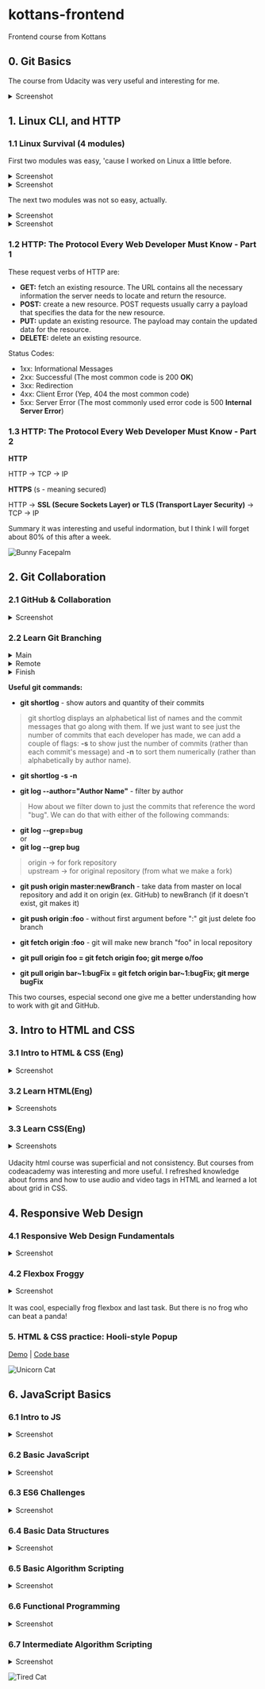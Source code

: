 # kottans-frontend
Frontend course from Kottans

## 0. Git Basics

The course from Udacity was very useful and interesting for me.
<details>
  <summary>Screenshot</summary>
  
  ![image of finished course on Udacity](images/Udacity-git-course.png)
  
</details>

## 1. Linux CLI, and HTTP
### 1.1 Linux Survival (4 modules)

First two modules was easy, 'cause I worked on Linux a little before.
<details>
    <summary>Screenshot</summary>
  
![Linux Susvival Quiz 1](task_linux_cli/quiz_1.png)

</details>
  
<details>
  <summary>Screenshot</summary>
  
![Linux Susvival Quiz 2](task_linux_cli/quiz_2.png)

</details>

The next two modules was not so easy, actually. 


<details>
    <summary>Screenshot</summary>
  
![Linux Susvival Quiz 3](task_linux_cli/quiz_3.png)

</details>
  
<details>
  <summary>Screenshot</summary>
  
![Linux Susvival Quiz 4](task_linux_cli/quiz_4.png)

</details>

### 1.2 HTTP: The Protocol Every Web Developer Must Know - Part 1

These request verbs of HTTP are:

* __GET:__ fetch an existing resource. The URL contains all the necessary information the server needs to locate and return the resource.
* __POST:__ create a new resource. POST requests usually carry a payload that specifies the data for the new resource.
* __PUT:__ update an existing resource. The payload may contain the updated data for the resource.
* __DELETE:__ delete an existing resource.

Status Codes:

* 1xx: Informational Messages
* 2xx: Successful (The most common code is 200 __OK__)
* 3xx: Redirection
* 4xx: Client Error (Yep, 404 the most common code)
* 5xx: Server Error (The most commonly used error code is 500 __Internal Server Error__)


### 1.3 HTTP: The Protocol Every Web Developer Must Know - Part 2

__HTTP__

HTTP -> TCP -> IP

__HTTPS__ (s - meaning secured)

HTTP -> __SSL (Secure Sockets Layer) or TLS (Transport Layer Security)__ -> TCP -> IP


Summary it was interesting and useful indormation, but I think I will forget about 80% of this after a week.
  
![Bunny Facepalm](images/Bunny-Facepalm.png)

## 2. Git Collaboration

### 2.1 GitHub & Collaboration

<details>
    <summary>Screenshot</summary>
  
![GitHub and Collaboration](task_git_collaboration/github_and_collaboration.png)

</details>

### 2.2 Learn Git Branching

<details>
    <summary>Main</summary>
  
![GitHub and Collaboration](task_git_collaboration/main.png)

</details>

<details>
    <summary>Remote</summary>
  
![GitHub and Collaboration](task_git_collaboration/remote.png)

</details>

<details>
    <summary>Finish</summary>
  
![GitHub and Collaboration](task_git_collaboration/finish.png)

</details>

__Useful git commands:__

* __git shortlog__ - show autors and quantity of their commits

 >git shortlog displays an alphabetical list of names and the commit messages that go along with them. If we just want to see just the number of commits that each developer has made, we can add a couple of flags: __-s__ to show just the number of commits (rather than each commit's message) and __-n__ to sort them numerically (rather than alphabetically by author name).

 * __git shortlog -s -n__


* __git log --author="Author Name"__ - filter by author

>How about we filter down to just the commits that reference the word "bug". We can do that with either of the following commands:

 * __git log --grep=bug__ <br>
 or
 * __git log --grep bug__

>origin -> for fork repository <br>
upstream -> for original repository (from what we make a fork)

* __git push origin master:newBranch__ - take data from master on local repository and add it on origin (ex. GitHub) to newBranch (if it doesn't exist, git makes it)

* __git push origin :foo__ - without first argument before ":" git just delete foo branch

* __git fetch origin :foo__ - git will make  new branch "foo" in local repository

* __git pull origin foo = git fetch origin foo; git merge o/foo__

* __git pull origin bar\~1:bugFix = git fetch origin bar\~1:bugFix; git merge bugFix__

This two courses, especial second one give me a better understanding how to work with git and GitHub. 

## 3. Intro to HTML and CSS

### 3.1 Intro to HTML & CSS (Eng)

<details>
    <summary>Screenshot</summary>
  
![GitHub and Collaboration](task_html_css_intro/udacity-html-css.png)

</details>

### 3.2 Learn HTML(Eng)

<details>
    <summary>Screenshots</summary>
  
![GitHub and Collaboration](task_html_css_intro/codeacademy-html-1.png)

![GitHub and Collaboration](task_html_css_intro/codeacademy-html-2.png)

</details>

### 3.3 Learn CSS(Eng)

<details>
    <summary>Screenshots</summary>
  
![GitHub and Collaboration](task_html_css_intro/codeacademy-css-1.png)

![GitHub and Collaboration](task_html_css_intro/codeacademy-css-2.png)

</details>
<br>
Udacity html course was superficial and not consistency. But courses from codeacademy was interesting and more useful. I refreshed knowledge about forms and how to use audio and video tags in HTML and learned a lot about grid in CSS.

## 4. Responsive Web Design

### 4.1 Responsive Web Design Fundamentals

<details>
    <summary>Screenshot</summary>
  
![Responsive Web Design Fundamentals](task_responsive_web_design/udacity-responsive.png)

</details>

### 4.2 Flexbox Froggy

<details>
    <summary>Screenshot</summary>
  
![Responsive Web Design Fundamentals](task_responsive_web_design/flex-box-froggy.png)

</details>
<br>
It was cool, especially frog flexbox and last task. But there is no frog who can beat a panda!

### 5. HTML & CSS practice: Hooli-style Popup

[Demo](https://weremite.github.io/html-css-popup/) | [Code base](https://github.com/WEremite/kottans-frontend/tree/main/task_html_css_popup)

![Unicorn Cat](images/unicorn-cat.jpg)

## 6. JavaScript Basics

### 6.1 Intro to JS

<details>
    <summary>Screenshot</summary>
  
![Udacity Intro to Js](task_js_basics/js-udacity.png)

</details>

### 6.2 Basic JavaScript

<details>
    <summary>Screenshot</summary>
  
![Basic JS](task_js_basics/basic-js-freecodecamp.png)

</details>

### 6.3 ES6 Challenges

<details>
    <summary>Screenshot</summary>
  
![ES6](task_js_basics/es6-freecodecamp.png)

</details>

### 6.4 Basic Data Structures

<details>
    <summary>Screenshot</summary>
  
![Basic Data Structure](task_js_basics/basic-data-structure-freecodecamp.png)

</details>

### 6.5 Basic Algorithm Scripting 

<details>
    <summary>Screenshot</summary>
  
![Basic Algorithm Scripting](task_js_basics/basic-algorithm-scripting-freecodecamp.png)

</details>

### 6.6 Functional Programming

<details>
    <summary>Screenshot</summary>
  
![Functional Programming](task_js_basics/functional-programming-freecodecamp.png)

</details>

### 6.7 Intermediate Algorithm Scripting

<details>
    <summary>Screenshot</summary>
  
![Intermediate Algorithm Scripting](task_js_basics/intermediate-algorithm-scripting-freecodecamp.png)

</details>

![Tired Cat](images/tired-cat.png)

